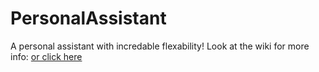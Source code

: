 # PersonalAssistant

A personal assistant with incredable flexability!
Look at the wiki for more info: [or click here](https://github.com/MJTSgamer/PersonalAssistant/wiki)
